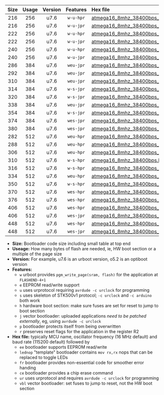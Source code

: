 |Size|Usage|Version|Features|Hex file|
|:-:|:-:|:-:|:-:|:--|
|216|256|u7.6|`w-u-hpr`|[atmega16_8mhz_38400bps_ur.hex](https://raw.githubusercontent.com/stefanrueger/urboot/main//atmega16_8mhz_38400bps_ur.hex)|
|216|256|u7.6|`w-u-jpr`|[atmega16_8mhz_38400bps_ur_vbl.hex](https://raw.githubusercontent.com/stefanrueger/urboot/main//atmega16_8mhz_38400bps_ur_vbl.hex)|
|222|256|u7.6|`w-u-hpr`|[atmega16_8mhz_38400bps_lednop_ur.hex](https://raw.githubusercontent.com/stefanrueger/urboot/main//atmega16_8mhz_38400bps_lednop_ur.hex)|
|222|256|u7.6|`w-u-jpr`|[atmega16_8mhz_38400bps_lednop_ur_vbl.hex](https://raw.githubusercontent.com/stefanrueger/urboot/main//atmega16_8mhz_38400bps_lednop_ur_vbl.hex)|
|240|256|u7.6|`w-u-hpr`|[atmega16_8mhz_38400bps_lednop_fr_ur.hex](https://raw.githubusercontent.com/stefanrueger/urboot/main//atmega16_8mhz_38400bps_lednop_fr_ur.hex)|
|240|256|u7.6|`w-u-jpr`|[atmega16_8mhz_38400bps_lednop_fr_ur_vbl.hex](https://raw.githubusercontent.com/stefanrueger/urboot/main//atmega16_8mhz_38400bps_lednop_fr_ur_vbl.hex)|
|286|384|u7.6|`weu-jpr`|[atmega16_8mhz_38400bps_ee_ur_vbl.hex](https://raw.githubusercontent.com/stefanrueger/urboot/main//atmega16_8mhz_38400bps_ee_ur_vbl.hex)|
|292|384|u7.6|`weu-jpr`|[atmega16_8mhz_38400bps_ee_lednop_ur_vbl.hex](https://raw.githubusercontent.com/stefanrueger/urboot/main//atmega16_8mhz_38400bps_ee_lednop_ur_vbl.hex)|
|310|384|u7.6|`weu-jpr`|[atmega16_8mhz_38400bps_ee_lednop_fr_ur_vbl.hex](https://raw.githubusercontent.com/stefanrueger/urboot/main//atmega16_8mhz_38400bps_ee_lednop_fr_ur_vbl.hex)|
|314|384|u7.6|`w-s-jpr`|[atmega16_8mhz_38400bps_vbl.hex](https://raw.githubusercontent.com/stefanrueger/urboot/main//atmega16_8mhz_38400bps_vbl.hex)|
|320|384|u7.6|`w-s-jpr`|[atmega16_8mhz_38400bps_lednop_vbl.hex](https://raw.githubusercontent.com/stefanrueger/urboot/main//atmega16_8mhz_38400bps_lednop_vbl.hex)|
|338|384|u7.6|`weu-jpr`|[atmega16_8mhz_38400bps_ee_lednop_fr_ce_ur_vbl.hex](https://raw.githubusercontent.com/stefanrueger/urboot/main//atmega16_8mhz_38400bps_ee_lednop_fr_ce_ur_vbl.hex)|
|354|384|u7.6|`w-s-jpr`|[atmega16_8mhz_38400bps_lednop_fr_vbl.hex](https://raw.githubusercontent.com/stefanrueger/urboot/main//atmega16_8mhz_38400bps_lednop_fr_vbl.hex)|
|374|384|u7.6|`wes-jpr`|[atmega16_8mhz_38400bps_ee_vbl.hex](https://raw.githubusercontent.com/stefanrueger/urboot/main//atmega16_8mhz_38400bps_ee_vbl.hex)|
|380|384|u7.6|`wes-jpr`|[atmega16_8mhz_38400bps_ee_lednop_vbl.hex](https://raw.githubusercontent.com/stefanrueger/urboot/main//atmega16_8mhz_38400bps_ee_lednop_vbl.hex)|
|282|512|u7.6|`weu-hpr`|[atmega16_8mhz_38400bps_ee_ur.hex](https://raw.githubusercontent.com/stefanrueger/urboot/main//atmega16_8mhz_38400bps_ee_ur.hex)|
|288|512|u7.6|`weu-hpr`|[atmega16_8mhz_38400bps_ee_lednop_ur.hex](https://raw.githubusercontent.com/stefanrueger/urboot/main//atmega16_8mhz_38400bps_ee_lednop_ur.hex)|
|306|512|u7.6|`weu-hpr`|[atmega16_8mhz_38400bps_ee_lednop_fr_ur.hex](https://raw.githubusercontent.com/stefanrueger/urboot/main//atmega16_8mhz_38400bps_ee_lednop_fr_ur.hex)|
|310|512|u7.6|`w-s-hpr`|[atmega16_8mhz_38400bps.hex](https://raw.githubusercontent.com/stefanrueger/urboot/main//atmega16_8mhz_38400bps.hex)|
|316|512|u7.6|`w-s-hpr`|[atmega16_8mhz_38400bps_lednop.hex](https://raw.githubusercontent.com/stefanrueger/urboot/main//atmega16_8mhz_38400bps_lednop.hex)|
|334|512|u7.6|`weu-hpr`|[atmega16_8mhz_38400bps_ee_lednop_fr_ce_ur.hex](https://raw.githubusercontent.com/stefanrueger/urboot/main//atmega16_8mhz_38400bps_ee_lednop_fr_ce_ur.hex)|
|350|512|u7.6|`w-s-hpr`|[atmega16_8mhz_38400bps_lednop_fr.hex](https://raw.githubusercontent.com/stefanrueger/urboot/main//atmega16_8mhz_38400bps_lednop_fr.hex)|
|370|512|u7.6|`wes-hpr`|[atmega16_8mhz_38400bps_ee.hex](https://raw.githubusercontent.com/stefanrueger/urboot/main//atmega16_8mhz_38400bps_ee.hex)|
|376|512|u7.6|`wes-hpr`|[atmega16_8mhz_38400bps_ee_lednop.hex](https://raw.githubusercontent.com/stefanrueger/urboot/main//atmega16_8mhz_38400bps_ee_lednop.hex)|
|406|512|u7.6|`wes-hpr`|[atmega16_8mhz_38400bps_ee_lednop_fr.hex](https://raw.githubusercontent.com/stefanrueger/urboot/main//atmega16_8mhz_38400bps_ee_lednop_fr.hex)|
|406|512|u7.6|`wes-jpr`|[atmega16_8mhz_38400bps_ee_lednop_fr_vbl.hex](https://raw.githubusercontent.com/stefanrueger/urboot/main//atmega16_8mhz_38400bps_ee_lednop_fr_vbl.hex)|
|448|512|u7.6|`wes-hpr`|[atmega16_8mhz_38400bps_ee_lednop_fr_ce.hex](https://raw.githubusercontent.com/stefanrueger/urboot/main//atmega16_8mhz_38400bps_ee_lednop_fr_ce.hex)|
|448|512|u7.6|`wes-jpr`|[atmega16_8mhz_38400bps_ee_lednop_fr_ce_vbl.hex](https://raw.githubusercontent.com/stefanrueger/urboot/main//atmega16_8mhz_38400bps_ee_lednop_fr_ce_vbl.hex)|

- **Size:** Bootloader code size including small table at top end
- **Useage:** How many bytes of flash are needed, ie, HW boot section or a multiple of the page size
- **Version:** For example, u7.6 is an urboot version, o5.2 is an optiboot version
- **Features:**
  + `w` urboot provides `pgm_write_page(sram, flash)` for the application at `FLASHEND-4+1`
  + `e` EEPROM read/write support
  + `u` uses urprotocol requiring `avrdude -c urclock` for programming
  + `s` uses skeleton of STK500v1 protocol; `-c urclock` and `-c arduino` both work
  + `h` hardware boot section: make sure fuses are set for reset to jump to boot section
  + `j` vector bootloader: uploaded applications *need to be patched externally*, eg, using `avrdude -c urclock`
  + `p` bootloader protects itself from being overwritten
  + `r` preserves reset flags for the application in the register R2
- **Hex file:** typically MCU name, oscillator frequency (16 MHz default) and baud rate (115200 default) followed by
  + `ee` bootloader supports EEPROM read/write
  + `lednop` "template" bootloader contains `mov rx,rx` nops that can be replaced to toggle LEDs
  + `fr` bootloader provides non-essential code for smoother error handing
  + `ce` bootloader provides a chip erase command
  + `ur` uses urprotocol and requires `avrdude -c urclock` for programming
  + `vbl` vector bootloader: set fuses to jump to reset, not the HW boot section
